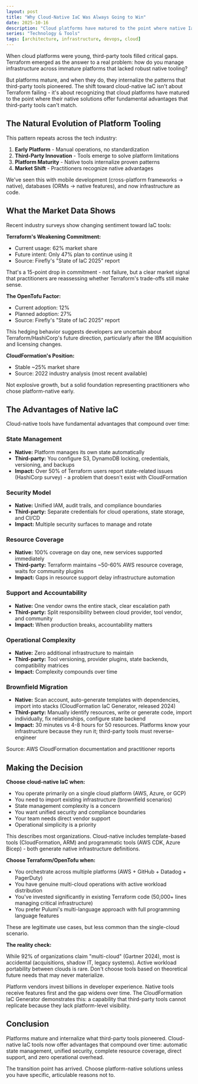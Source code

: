 ```yaml
---
layout: post
title: "Why Cloud-Native IaC Was Always Going to Win"
date: 2025-10-16
description: "Cloud platforms have matured to the point where native IaC tools offer fundamental advantages that third-party solutions can't match. State management, security integration, resource coverage, and brownfield migration all favor platform-native approaches. The transition point has arrived."
series: "Technology & Tools"
tags: [architecture, infrastructure, devops, cloud]
---
```


When cloud platforms were young, third-party tools filled critical gaps. Terraform emerged as the answer to a real problem: how do you manage infrastructure across immature platforms that lacked robust native tooling?

But platforms mature, and when they do, they internalize the patterns that third-party tools pioneered. The shift toward cloud-native IaC isn't about Terraform failing - it's about recognizing that cloud platforms have matured to the point where their native solutions offer fundamental advantages that third-party tools can't match.

## The Natural Evolution of Platform Tooling

This pattern repeats across the tech industry:

1. **Early Platform** - Manual operations, no standardization
2. **Third-Party Innovation** - Tools emerge to solve platform limitations
3. **Platform Maturity** - Native tools internalize proven patterns
4. **Market Shift** - Practitioners recognize native advantages

We've seen this with mobile development (cross-platform frameworks → native), databases (ORMs → native features), and now infrastructure as code.

## What the Market Data Shows

Recent industry surveys show changing sentiment toward IaC tools:

**Terraform's Weakening Commitment:**

- Current usage: 62% market share
- Future intent: Only 47% plan to continue using it
- Source: Firefly's "State of IaC 2025" report

That's a 15-point drop in commitment - not failure, but a clear market signal that practitioners are reassessing whether Terraform's trade-offs still make sense.

**The OpenTofu Factor:**

- Current adoption: 12%
- Planned adoption: 27%
- Source: Firefly's "State of IaC 2025" report

This hedging behavior suggests developers are uncertain about Terraform/HashiCorp's future direction, particularly after the IBM acquisition and licensing changes.

**CloudFormation's Position:**

- Stable ~25% market share
- Source: 2022 industry analysis (most recent available)

Not explosive growth, but a solid foundation representing practitioners who chose platform-native early.

## The Advantages of Native IaC

Cloud-native tools have fundamental advantages that compound over time:

### State Management

- **Native:** Platform manages its own state automatically
- **Third-party:** You configure S3, DynamoDB locking, credentials, versioning, and backups
- **Impact:** Over 50% of Terraform users report state-related issues (HashiCorp survey) - a problem that doesn't exist with CloudFormation

### Security Model

- **Native:** Unified IAM, audit trails, and compliance boundaries
- **Third-party:** Separate credentials for cloud operations, state storage, and CI/CD
- **Impact:** Multiple security surfaces to manage and rotate

### Resource Coverage

- **Native:** 100% coverage on day one, new services supported immediately
- **Third-party:** Terraform maintains ~50-60% AWS resource coverage, waits for community plugins
- **Impact:** Gaps in resource support delay infrastructure automation

### Support and Accountability

- **Native:** One vendor owns the entire stack, clear escalation path
- **Third-party:** Split responsibility between cloud provider, tool vendor, and community
- **Impact:** When production breaks, accountability matters

### Operational Complexity

- **Native:** Zero additional infrastructure to maintain
- **Third-party:** Tool versioning, provider plugins, state backends, compatibility matrices
- **Impact:** Complexity compounds over time

### Brownfield Migration

- **Native:** Scan account, auto-generate templates with dependencies, import into stacks (CloudFormation IaC Generator, released 2024)
- **Third-party:** Manually identify resources, write or generate code, import individually, fix relationships, configure state backend
- **Impact:** 30 minutes vs 4-8 hours for 50 resources. Platforms know your infrastructure because they run it; third-party tools must reverse-engineer

Source: AWS CloudFormation documentation and practitioner reports

## Making the Decision

**Choose cloud-native IaC when:**

- You operate primarily on a single cloud platform (AWS, Azure, or GCP)
- You need to import existing infrastructure (brownfield scenarios)
- State management complexity is a concern
- You want unified security and compliance boundaries
- Your team needs direct vendor support
- Operational simplicity is a priority

This describes most organizations. Cloud-native includes template-based tools (CloudFormation, ARM) and programmatic tools (AWS CDK, Azure Bicep) - both generate native infrastructure definitions.

**Choose Terraform/OpenTofu when:**

- You orchestrate across multiple platforms (AWS + GitHub + Datadog + PagerDuty)
- You have genuine multi-cloud operations with active workload distribution
- You've invested significantly in existing Terraform code (50,000+ lines managing critical infrastructure)
- You prefer Pulumi's multi-language approach with full programming language features

These are legitimate use cases, but less common than the single-cloud scenario.

**The reality check:**

While 92% of organizations claim "multi-cloud" (Gartner 2024), most is accidental (acquisitions, shadow IT, legacy systems). Active workload portability between clouds is rare. Don't choose tools based on theoretical future needs that may never materialize.

Platform vendors invest billions in developer experience. Native tools receive features first and the gap widens over time. The CloudFormation IaC Generator demonstrates this: a capability that third-party tools cannot replicate because they lack platform-level visibility.

## Conclusion

Platforms mature and internalize what third-party tools pioneered. Cloud-native IaC tools now offer advantages that compound over time: automatic state management, unified security, complete resource coverage, direct support, and zero operational overhead.

The transition point has arrived. Choose platform-native solutions unless you have specific, articulable reasons not to.
